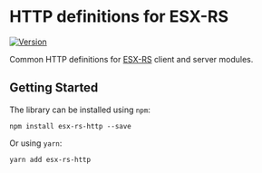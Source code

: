 # HTTP definitions for ESX-RS

[![Version](https://img.shields.io/npm/v/@esx-rs/http.svg?maxAge=2592000&label=Version&style=for-the-badge&logo=npm)](https://www.npmjs.com/package/@esx-rs/http)

Common HTTP definitions for [ESX-RS](https://github.com/rraziel/esx-rs) client and server modules.

## Getting Started

The library can be installed using `npm`:

```
npm install esx-rs-http --save
```

Or using `yarn`:

```
yarn add esx-rs-http
```
